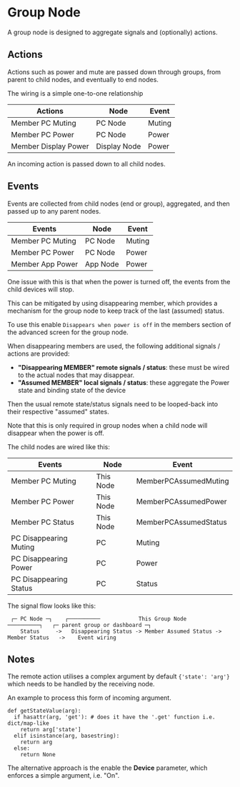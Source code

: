 # Group Node

A group node is designed to aggregate signals and (optionally) actions.

## Actions

Actions such as power and mute are passed down through groups, from parent to child nodes, and eventually to end nodes.

The wiring is a simple one-to-one relationship

| Actions |  Node  | Event
| --------|--------|--------
| Member PC Muting | PC Node | Muting
| Member PC Power  | PC Node | Power
| Member Display Power  | Display Node | Power

An incoming action is passed down to all child nodes.

## Events

Events are collected from child nodes (end or group), aggregated, and then passed up to any parent nodes.

| Events  |  Node  | Event
| --------|--------|--------
| Member PC Muting | PC Node | Muting
| Member PC Power  | PC Node | Power
| Member App Power | App Node | Power

One issue with this is that when the power is turned off, the events from the child devices will stop.

This can be mitigated by using disappearing member, which provides a mechanism for the group node to keep track of the last (assumed) status.

To use this enable `Disappears when power is off` in the members section of the advanced screen for the group node.

When disappearing members are used, the following additional signals / actions are provided:
* **"Disappearing MEMBER" remote signals / status**: these must be wired to the actual nodes that may disappear.
* **"Assumed MEMBER" local signals / status**: these aggregate the Power state and binding state of the device

Then the usual remote state/status signals need to be looped-back into their respective "assumed" states.

Note that this is only required in group nodes when a child node will disappear when the power is off.

The child nodes are wired like this:

| Events                 |  Node     | Event
| -----------------------|-----------|--------
| Member PC Muting       | This Node | MemberPCAssumedMuting
| Member PC Power        | This Node | MemberPCAssumedPower
| Member PC Status       | This Node | MemberPCAssumedStatus
| PC Disappearing Muting | PC        | Muting
| PC Disappearing Power  | PC        | Power
| PC Disappearing Status | PC        | Status

The signal flow looks like this:

```
 ┌─ PC Node ─┐    ┌──────────            This Group Node                ──────────┐   ┌─ parent group or dashboard ─┐
    Status     ->   Disappearing Status -> Member Assumed Status -> Member Status   ->    Event wiring
```

## Notes

The remote action utilises a complex argument by default ```{'state': 'arg'}``` which needs to be handled by the receiving node.

An example to process this form of incoming argument.

```
def getStateValue(arg):
  if hasattr(arg, 'get'): # does it have the '.get' function i.e. dict/map-like
    return arg['state']
  elif isinstance(arg, basestring):
    return arg
  else:
    return None
```

The alternative approach is the enable the **Device** parameter, which enforces a simple argument, i.e. "On".